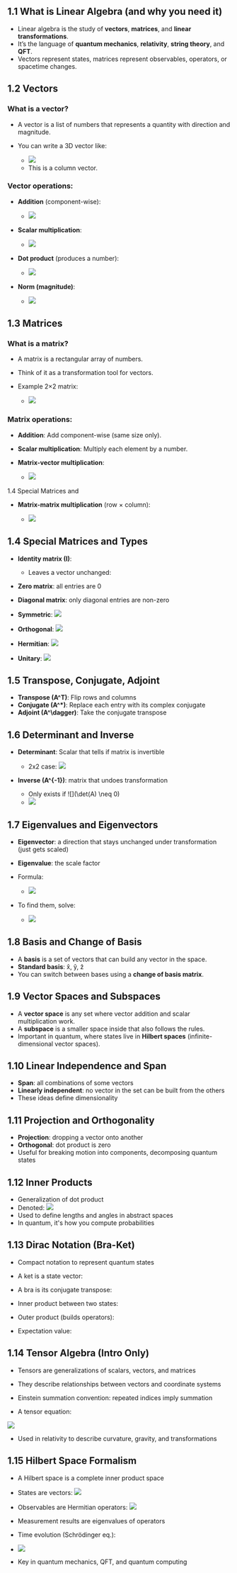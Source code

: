 ## 1.1 What is Linear Algebra (and why you need it)

* Linear algebra is the study of **vectors**, **matrices**, and **linear transformations**.
* It’s the language of **quantum mechanics**, **relativity**, **string theory**, and **QFT**.
* Vectors represent states, matrices represent observables, operators, or spacetime changes.

## 1.2 Vectors

### What is a vector?

* A vector is a list of numbers that represents a quantity with direction and magnitude.
* You can write a 3D vector like:

  * ![](https://quicklatex.com/cache3/86/ql_827de02c6f1fc9d6a49692bcee2d7686_l3.png)
  * This is a column vector.

### Vector operations:

* **Addition** (component-wise):

  * ![](https://quicklatex.com/cache3/76/ql_0ba33e6534a58f4b1abd8f72efb7f276_l3.png)
* **Scalar multiplication**:

  * ![](https://quicklatex.com/cache3/ef/ql_f25ff6a0b2a898909df2e3150452d8ef_l3.png)
* **Dot product** (produces a number):

  * ![](https://quicklatex.com/cache3/9b/ql_b579fab278048794e941aec8e6c7b39b_l3.png)
* **Norm (magnitude)**:

  * ![](https://quicklatex.com/cache3/2f/ql_c42a9ccbf23162891bb25514294c542f_l3.png)

## 1.3 Matrices

### What is a matrix?

* A matrix is a rectangular array of numbers.
* Think of it as a transformation tool for vectors.
* Example 2×2 matrix:

  * ![](https://quicklatex.com/cache3/f1/ql_f54a65eeb9e330b1b691b19d29a55ff1_l3.png)

### Matrix operations:

* **Addition**: Add component-wise (same size only).
* **Scalar multiplication**: Multiply each element by a number.
* **Matrix-vector multiplication**:

  * ![](https://quicklatex.com/cache3/bd/ql_1745f229171977e6b6773fab622cc1bd_l3.png)

1.4 Special Matrices and 
* **Matrix-matrix multiplication** (row × column):

  * ![](https://quicklatex.com/cache3/f1/ql_f54a65eeb9e330b1b691b19d29a55ff1_l3.png)

## 1.4 Special Matrices and Types

* **Identity matrix (I)**:

  * Leaves a vector unchanged: 
* **Zero matrix**: all entries are 0
* **Diagonal matrix**: only diagonal entries are non-zero
* **Symmetric**: ![](https://quicklatex.com/latex3.f/ql_56aa47b74a9d8f1c11932c50c8ce49e6_l3.png)
* **Orthogonal**: ![](https://quicklatex.com/cache3/10/ql_90cc55392ca1b5c9c4b4450c793bec10_l3.png)
* **Hermitian**: ![](https://quicklatex.com/cache3/31/ql_a002f92824e04d66c76dface905a2831_l3.png)
* **Unitary**: ![](https://quicklatex.com/cache3/33/ql_8ca961d77346267f5862c0616af8ae33_l3.png)

## 1.5 Transpose, Conjugate, Adjoint

* **Transpose (A^T)**: Flip rows and columns
* **Conjugate (A^\*)**: Replace each entry with its complex conjugate
* **Adjoint (A^\dagger)**: Take the conjugate transpose

## 1.6 Determinant and Inverse

* **Determinant**: Scalar that tells if matrix is invertible

  * 2x2 case: ![](https://quicklatex.com/cache3/3f/ql_be8bade7dd41981e91877ab0574f813f_l3.png)
* **Inverse (A^{-1})**: matrix that undoes transformation

  * Only exists if ![](\det(A) \neq 0)
  * ![](https://quicklatex.com/cache3/97/ql_8966a6474c24b399aa61dd0c69a17497_l3.png)
## 1.7 Eigenvalues and Eigenvectors

* **Eigenvector**: a direction that stays unchanged under transformation (just gets scaled)
* **Eigenvalue**: the scale factor
* Formula:

  * ![](https://quicklatex.com/cache3/9d/ql_e21fa5f8c6afb722072256325d2ab19d_l3.png)

* To find them, solve:

  * ![](https://quicklatex.com/cache3/bd/ql_157bd5179fbb3baffada0e6526e477bd_l3.png)

## 1.8 Basis and Change of Basis

* A **basis** is a set of vectors that can build any vector in the space.
* **Standard basis**: x̂, ŷ, ẑ
* You can switch between bases using a **change of basis matrix**.

## 1.9 Vector Spaces and Subspaces

* A **vector space** is any set where vector addition and scalar multiplication work.
* A **subspace** is a smaller space inside that also follows the rules.
* Important in quantum, where states live in **Hilbert spaces** (infinite-dimensional vector spaces).

## 1.10 Linear Independence and Span

* **Span**: all combinations of some vectors
* **Linearly independent**: no vector in the set can be built from the others
* These ideas define dimensionality

## 1.11 Projection and Orthogonality

* **Projection**: dropping a vector onto another
* **Orthogonal**: dot product is zero
* Useful for breaking motion into components, decomposing quantum states

## 1.12 Inner Products

* Generalization of dot product
* Denoted: ![](https://quicklatex.com/cache3/6e/ql_f8e63b5920d0a086056c93d96adbba6e_l3.png)
* Used to define lengths and angles in abstract spaces
* In quantum, it's how you compute probabilities

## 1.13 Dirac Notation (Bra-Ket)

* Compact notation to represent quantum states

* A ket is a state vector: 

* A bra is its conjugate transpose: 

* Inner product between two states: 

* Outer product (builds operators): 

* Expectation value: 

## 1.14 Tensor Algebra (Intro Only)

* Tensors are generalizations of scalars, vectors, and matrices

* They describe relationships between vectors and coordinate systems

* Einstein summation convention: repeated indices imply summation

* A tensor equation:

![](https://quicklatex.com/cache3/8b/ql_048859ffead5c7e89714214e7aec4b8b_l3.png)

* Used in relativity to describe curvature, gravity, and transformations

## 1.15 Hilbert Space Formalism

* A Hilbert space is a complete inner product space

* States are vectors: ![](https://quicklatex.com/cache3/de/ql_63fa88b81aacf2b8032bd2fa88f20dde_l3.png)

* Observables are Hermitian operators: ![](https://quicklatex.com/cache3/61/ql_bc9227850827e04d886296ee890e7961_l3.png)

* Measurement results are eigenvalues of operators

* Time evolution (Schrödinger eq.):

* ![](https://quicklatex.com/cache3/09/ql_fc3c03b4b39cfeeb384d00b2d122f709_l3.png)

* Key in quantum mechanics, QFT, and quantum computing
